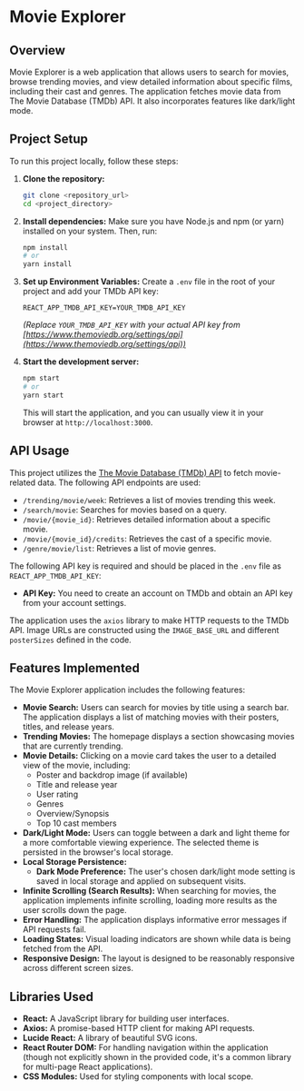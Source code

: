 # Movie Explorer

## Overview

Movie Explorer is a web application that allows users to search for movies, browse trending movies, and view detailed information about specific films, including their cast and genres. The application fetches movie data from The Movie Database (TMDb) API. It also incorporates features like dark/light mode.

## Project Setup

To run this project locally, follow these steps:

1.  **Clone the repository:**
    ```bash
    git clone <repository_url>
    cd <project_directory>
    ```

2.  **Install dependencies:**
    Make sure you have Node.js and npm (or yarn) installed on your system. Then, run:
    ```bash
    npm install
    # or
    yarn install
    ```

3.  **Set up Environment Variables:**
    Create a `.env` file in the root of your project and add your TMDb API key:
    ```env
    REACT_APP_TMDB_API_KEY=YOUR_TMDB_API_KEY
    ```
    *(Replace `YOUR_TMDB_API_KEY` with your actual API key from [https://www.themoviedb.org/settings/api](https://www.themoviedb.org/settings/api))*

4.  **Start the development server:**
    ```bash
    npm start
    # or
    yarn start
    ```
    This will start the application, and you can usually view it in your browser at `http://localhost:3000`.

## API Usage

This project utilizes the [The Movie Database (TMDb) API](https://developers.themoviedb.org/3/) to fetch movie-related data. The following API endpoints are used:

* `/trending/movie/week`: Retrieves a list of movies trending this week.
* `/search/movie`: Searches for movies based on a query.
* `/movie/{movie_id}`: Retrieves detailed information about a specific movie.
* `/movie/{movie_id}/credits`: Retrieves the cast of a specific movie.
* `/genre/movie/list`: Retrieves a list of movie genres.

The following API key is required and should be placed in the `.env` file as `REACT_APP_TMDB_API_KEY`:

* **API Key:** You need to create an account on TMDb and obtain an API key from your account settings.

The application uses the `axios` library to make HTTP requests to the TMDb API. Image URLs are constructed using the `IMAGE_BASE_URL` and different `posterSizes` defined in the code.

## Features Implemented

The Movie Explorer application includes the following features:

* **Movie Search:** Users can search for movies by title using a search bar. The application displays a list of matching movies with their posters, titles, and release years.
* **Trending Movies:** The homepage displays a section showcasing movies that are currently trending.
* **Movie Details:** Clicking on a movie card takes the user to a detailed view of the movie, including:
    * Poster and backdrop image (if available)
    * Title and release year
    * User rating
    * Genres
    * Overview/Synopsis
    * Top 10 cast members
* **Dark/Light Mode:** Users can toggle between a dark and light theme for a more comfortable viewing experience. The selected theme is persisted in the browser's local storage.
* **Local Storage Persistence:**
    * **Dark Mode Preference:** The user's chosen dark/light mode setting is saved in local storage and applied on subsequent visits.
* **Infinite Scrolling (Search Results):** When searching for movies, the application implements infinite scrolling, loading more results as the user scrolls down the page.
* **Error Handling:** The application displays informative error messages if API requests fail.
* **Loading States:** Visual loading indicators are shown while data is being fetched from the API.
* **Responsive Design:** The layout is designed to be reasonably responsive across different screen sizes.

## Libraries Used

* **React:** A JavaScript library for building user interfaces.
* **Axios:** A promise-based HTTP client for making API requests.
* **Lucide React:** A library of beautiful SVG icons.
* **React Router DOM:** For handling navigation within the application (though not explicitly shown in the provided code, it's a common library for multi-page React applications).
* **CSS Modules:** Used for styling components with local scope.